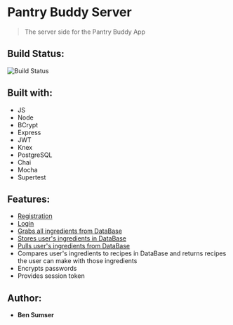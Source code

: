# Pantry Buddy Server

> The server side for the Pantry Buddy App

## Build Status:

![Build Status](https://travis-ci.org/thinkful-c11/book-thing.io.svg?branch=master)

## Built with:

* JS
* Node
* BCrypt
* Express
* JWT
* Knex
* PostgreSQL
* Chai
* Mocha
* Supertest

## Features:

* [Registration](Register.md)
* [Login](Auth.md)
* [Grabs all ingredients from DataBase](Ingredients.md)
* [Stores user's ingredients in DataBase](UserIngredients.md)
* [Pulls user's ingredients from DataBase](UserIngredients.md)
* Compares user's ingredients to recipes in DataBase and returns recipes the user can make with those ingredients
* Encrypts passwords
* Provides session token

## Author:

* **Ben Sumser**